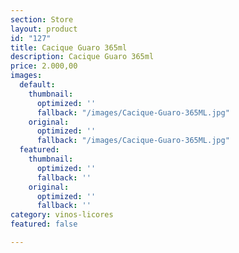 ```yaml
---
section: Store
layout: product
id: "127"
title: Cacique Guaro 365ml
description: Cacique Guaro 365ml
price: 2.000,00
images:
  default:
    thumbnail:
      optimized: ''
      fallback: "/images/Cacique-Guaro-365ML.jpg"
    original:
      optimized: ''
      fallback: "/images/Cacique-Guaro-365ML.jpg"
  featured:
    thumbnail:
      optimized: ''
      fallback: ''
    original:
      optimized: ''
      fallback: ''
category: vinos-licores
featured: false

---
```

